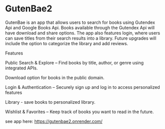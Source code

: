# GutenBae2
GutenBae is an app that allows users to search for books using Gutendex Api and Google Books Api. Books available through the Gutendex Api will have download and share options. The app also features login, where users can save titles from their search results into a library. Future upgrades will include the option to categorize the library and add reviews.

Features

Public Search & Explore – Find books by title, author, or genre using integrated APIs.

Download option for books in the public domain.

Login & Authentication – Securely sign up and log in to access personalized features

Library - save books to personalized library.

Wishlist & Favorites – Keep track of books you want to read in the future.

see app here:  https://gutenbae2.onrender.com/
